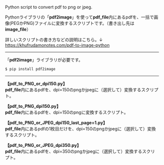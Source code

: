 Python script to convert pdf to png or jpeg.  
  
Pythonライブラリの「**pdf2image**」を使って**pdf_file**内にあるpdfを、一括で画像(PEGかPNG)ファイルに変換するスクリプトです。（書き出し先は**image_file**）  
  
詳しいスクリプトの書き方などの説明はこちら。↓  
https://khufrudamonotes.com/pdf-to-image-python  
  
---
  
「**pdf2image**」ライブラリが必要です。  
  
```python  
$ pip install pdf2image  
```  
  
---
  
**【pdf_to_PNG_or_dpi150.py】**  
**pdf_file**内にあるpdfを、dpi=150のpngかjpegに（選択して）変換するスクリプト。  
  
**【pdf_to_PNG_dpi150.py】**  
**pdf_file**内にあるpdfを、dpi=150のpngに変換するスクリプト。
  
**【pdf_to_PNG_or_JPEG_dpi150_last_page=1.py】**  
**pdf_file**内にあるpdfの1枚目だけを、dpi=150のpngかjpegに（選択して）変換するスクリプト。  
  
**【pdf_to_PNG_or_JPEG_dpi350.py】**  
**pdf_file**内にあるpdfを、dpi=350のpngかjpegに（選択して）変換するスクリプト。  